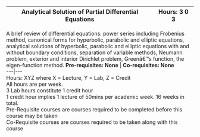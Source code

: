 **Analytical Solution of Partial Differential Equations** | **Hours: 3 0 3**  
---|---  
A brief review of differential equations: power series including Frobenius method, canonical forms for hyperbolic, parabolic and elliptic equations, analytical solutions of hyperbolic, parabolic and elliptic equations with and without boundary conditions, separation of variable methods, Neumann problem, exterior and interior Dirichlet problem, Greenâ€™s function, the eigen-function method.
**Pre-requisites: None** | **Co-requisites: None**  
---|---  
Hours: XYZ where X = Lecture, Y = Lab, Z = Credit  
All hours are per week.  
3 Lab hours constitute 1 credit hour  
1 credit hour implies 1 lecture of 50mins per academic week. 16 weeks in total.  
Pre-Requisite courses are courses required to be completed before this course may be taken  
Co-Requisite courses are courses required to be taken along with this course
